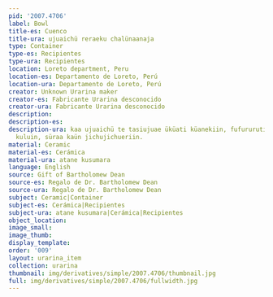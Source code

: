 ```yaml
---
pid: '2007.4706'
label: Bowl
title-es: Cuenco
title-ura: ujuaichü reraeku chalünaanaja
type: Container
type-es: Recipientes
type-ura: Recipientes
location: Loreto department, Peru
location-es: Departamento de Loreto, Perú
location-ura: Departamento de Loreto, Perú
creator: Unknown Urarina maker
creator-es: Fabricante Urarina desconocido
creator-ura: Fabricante Urarina desconocido
description:
description-es:
description-ura: kaa ujuaichü te tasiujuae üküati küanekiin, fufururutiin, sumaajiujuai
  kuluin, süraa kaün jichujichueriin.
material: Ceramic
material-es: Cerámica
material-ura: atane kusumara
language: English
source: Gift of Bartholomew Dean
source-es: Regalo de Dr. Bartholomew Dean
source-ura: Regalo de Dr. Bartholomew Dean
subject: Ceramic|Container
subject-es: Cerámica|Recipientes
subject-ura: atane kusumara|Cerámica|Recipientes
object_location:
image_small:
image_thumb:
display_template:
order: '009'
layout: urarina_item
collection: urarina
thumbnail: img/derivatives/simple/2007.4706/thumbnail.jpg
full: img/derivatives/simple/2007.4706/fullwidth.jpg
---
```

